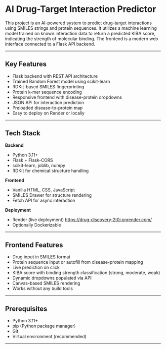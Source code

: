 # AI Drug-Target Interaction Predictor

This project is an AI-powered system to predict drug-target interactions using SMILES strings and protein sequences. It utilizes a machine learning model trained on known interaction data to return a predicted KIBA score, indicating the strength of molecular binding. The frontend is a modern web interface connected to a Flask API backend.

---

## Key Features

- Flask backend with REST API architecture
- Trained Random Forest model using scikit-learn
- RDKit-based SMILES fingerprinting
- Protein k-mer sequence encoding
- Responsive frontend with disease-protein dropdowns
- JSON API for interaction prediction
- Preloaded disease-to-protein map
- Easy to deploy on Render or locally

---

## Tech Stack

**Backend**
- Python 3.11+
- Flask + Flask-CORS
- scikit-learn, joblib, numpy
- RDKit for chemical structure handling

**Frontend**
- Vanilla HTML, CSS, JavaScript
- SMILES Drawer for structure rendering
- Fetch API for async interaction

**Deployment**
- Render (live deployment)
  https://drug-discovery-2t0j.onrender.com/
- Optionally Dockerizable

---

## Frontend Features

- Drug input in SMILES format
- Protein sequence input or autofill from disease-protein mapping
- Live prediction on click
- KIBA score with binding strength classification (strong, moderate, weak)
- Dynamic dropdowns populated via API
- Canvas-based SMILES rendering
- Works without any build tools

---

## Prerequisites

- Python 3.11+
- pip (Python package manager)
- Git
- Virtual environment (recommended)

---
